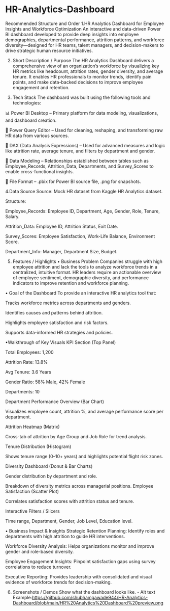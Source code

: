 # HR-Analytics-Dashboard
Recommended Structure and Order
1.HR Analytics Dashboard for Employee Insights and Workforce Optimization
An interactive and data-driven Power BI dashboard developed to provide deep insights into employee demographics, departmental performance, attrition patterns, and workforce diversity—designed for HR teams, talent managers, and decision-makers to drive strategic human resource initiatives.

2. Short Description / Purpose
The HR Analytics Dashboard delivers a comprehensive view of an organization’s workforce by visualizing key HR metrics like headcount, attrition rates, gender diversity, and average tenure. It enables HR professionals to monitor trends, identify pain points, and make data-backed decisions to improve employee engagement and retention.

3.  Tech Stack
The dashboard was built using the following tools and technologies:

📊 Power BI Desktop – Primary platform for data modeling, visualizations, and dashboard creation.

📂 Power Query Editor – Used for cleaning, reshaping, and transforming raw HR data from various sources.

🧠 DAX (Data Analysis Expressions) – Used for advanced measures and logic like attrition rate, average tenure, and filters by department and gender.

📝 Data Modeling – Relationships established between tables such as Employee_Records, Attrition_Data, Departments, and Survey_Scores to enable cross-functional insights.

📁 File Format – .pbix for Power BI source file, .png for snapshots.

4.Data Source
Source: Mock HR dataset from Kaggle HR Analytics dataset.

Structure:

Employee_Records: Employee ID, Department, Age, Gender, Role, Tenure, Salary.

Attrition_Data: Employee ID, Attrition Status, Exit Date.

Survey_Scores: Employee Satisfaction, Work-Life Balance, Environment Score.

Department_Info: Manager, Department Size, Budget.


5. Features / Highlights
• Business Problem
Companies struggle with high employee attrition and lack the tools to analyze workforce trends in a centralized, intuitive format. HR leaders require an actionable overview of employee sentiment, demographic diversity, and performance indicators to improve retention and workforce planning.

• Goal of the Dashboard
To provide an interactive HR analytics tool that:

Tracks workforce metrics across departments and genders.

Identifies causes and patterns behind attrition.

Highlights employee satisfaction and risk factors.

Supports data-informed HR strategies and policies.

•Walkthrough of Key Visuals
KPI Section (Top Panel)

Total Employees: 1,200

Attrition Rate: 13.8%

Avg Tenure: 3.6 Years

Gender Ratio: 58% Male, 42% Female

Departments: 10

Department Performance Overview (Bar Chart)

Visualizes employee count, attrition %, and average performance score per department.

Attrition Heatmap (Matrix)

Cross-tab of attrition by Age Group and Job Role for trend analysis.

Tenure Distribution (Histogram)

Shows tenure range (0–10+ years) and highlights potential flight risk zones.

Diversity Dashboard (Donut & Bar Charts)

Gender distribution by department and role.

Breakdown of diversity metrics across managerial positions.
Employee Satisfaction (Scatter Plot)

Correlates satisfaction scores with attrition status and tenure.

Interactive Filters / Slicers

Time range, Department, Gender, Job Level, Education level.

• Business Impact & Insights
Strategic Retention Planning:
Identify roles and departments with high attrition to guide HR interventions.

Workforce Diversity Analysis:
Helps organizations monitor and improve gender and role-based diversity.

Employee Engagement Insights:
Pinpoint satisfaction gaps using survey correlations to reduce turnover.

Executive Reporting:
Provides leadership with consolidated and visual evidence of workforce trends for decision-making.



6. Screenshots / Demos
Show what the dashboard looks like. - Alt text Example:https://github.com/shubhamgawade944/HR-Analytics-Dashboard/blob/main/HR%20Analytics%20Dashboard%20preview.png

